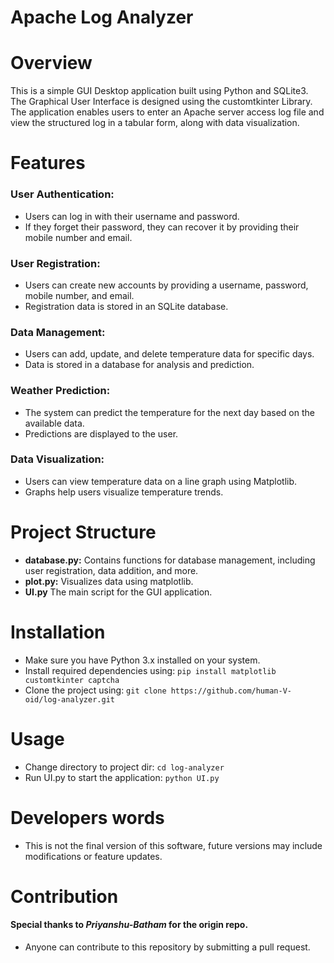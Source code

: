 # **Apache Log Analyzer**
# Overview
This is a simple GUI Desktop application built using Python and SQLite3. The Graphical User Interface is designed using the customtkinter Library. The application enables users to enter an Apache server access log file and view the structured log in a tabular form, along with data visualization.



# Features

### User Authentication:

- Users can log in with their username and password.
- If they forget their password, they can recover it by providing their mobile number and email.

### User Registration:

- Users can create new accounts by providing a username, password, mobile number, and email.
- Registration data is stored in an SQLite database.

### Data Management:

- Users can add, update, and delete temperature data for specific days.
- Data is stored in a database for analysis and prediction.

### Weather Prediction:

- The system can predict the temperature for the next day based on the available data.
- Predictions are displayed to the user.

### Data Visualization:

- Users can view temperature data on a line graph using Matplotlib.
- Graphs help users visualize temperature trends.

# Project Structure

- **database.py:** Contains functions for database management, including user registration, data addition, and more.
- **plot.py:** Visualizes data using matplotlib.
- **UI.py** The main script for the GUI application.

# Installation
- Make sure you have Python 3.x installed on your system.
- Install required dependencies using: 
    `pip install matplotlib customtkinter captcha`
- Clone the project using:
    `git clone https://github.com/human-V-oid/log-analyzer.git`

# Usage
- Change directory to project dir:
    `cd log-analyzer`
- Run UI.py to start the application:
    `python UI.py`

# Developers words
- This is not the final version of this software, future versions may include modifications or feature updates.

# Contribution
#### Special thanks to *Priyanshu-Batham* for the origin repo.
- Anyone can contribute to this repository by submitting a pull request.